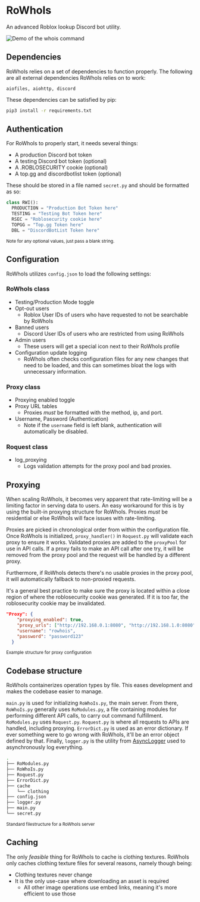 # RoWhoIs

An advanced Roblox lookup Discord bot utility.

![Demo of the whois command](https://www.robloxians.com/resources/demo-whois-small.gif)

## Dependencies

RoWhoIs relies on a set of dependencies to function properly.
The following are all external dependencies RoWhoIs relies on to work:

`aiofiles, aiohttp, discord`

These dependencies can be satisfied by pip:

```bash
pip3 install -r requirements.txt
```

## Authentication

For RoWhoIs to properly start, it needs several things:

- A production Discord bot token
- A testing Discord bot token (optional)
- A .ROBLOSECURITY cookie (optional)
- A top.gg and discordbotlist token (optional)

These should be stored in a file named `secret.py` and should be formatted as so:

```python
class RWI():
  PRODUCTION = "Production Bot Token here"
  TESTING = "Testing Bot Token here"
  RSEC = "Roblosecurity cookie here"
  TOPGG = "Top.gg Token here"
  DBL = "DiscordBotList Token here"
```

<sup>Note for any optional values, just pass a blank string.</sup>

## Configuration

RoWhoIs utilizes `config.json` to load the following settings:

### RoWhoIs class

- Testing/Production Mode toggle
- Opt-out users
  - Roblox User IDs of users who have requested to not be searchable by RoWhoIs
- Banned users
  - Discord User IDs of users who are restricted from using RoWhoIs
- Admin users
  - These users will get a special icon next to their RoWhoIs profile
- Configuration update logging
  - RoWhoIs often checks configuration files for any new changes that need to be loaded, and this can sometimes bloat the logs with unnecessary information.

### Proxy class

- Proxying enabled toggle
- Proxy URL tables
  - Proxies _must_ be formatted with the method, ip, and port.
- Username, Password (Authentication)
  - Note if the `username` field is left blank, authentication will automatically be disabled.

### Roquest class

- log_proxying
  - Logs validation attempts for the proxy pool and bad proxies.

## Proxying

When scaling RoWhoIs, it becomes very apparent that rate-limiting will be a limiting factor in serving data to users. An easy workaround for this is by using the built-in proxying structure for RoWhoIs.
Proxies _must_ be residential or else RoWhoIs will face issues with rate-limiting.

Proxies are picked in chronological order from within the configuration file. Once RoWhoIs is initialized, `proxy_handler()` in `Roquest.py` will validate each proxy to ensure it works. Validated proxies are added to the `proxyPool` for use in API calls.
If a proxy fails to make an API call after one try, it will be removed from the proxy pool and the request will be handled by a different proxy.

Furthermore, if RoWhoIs detects there's no usable proxies in the proxy pool, it will automatically fallback to non-proxied requests.

It's a general best practice to make sure the proxy is located within a close region of where the roblosecurity cookie was generated. If it is too far, the roblosecurity cookie may be invalidated.

```json
"Proxy": {
    "proxying_enabled": true,
    "proxy_urls": ["http://192.168.0.1:8080", "http://192.168.1.0:8080"],
    "username": "rowhois",
    "password": "password123"
  }    
```

<sub>Example structure for proxy configuration</sub>

## Codebase structure

RoWhoIs containerizes operation types by file. This eases development and makes the codebase easier to manage.

`main.py` is used for initializing `RoWhoIs.py`, the main server. From there, `RoWhoIs.py` generally uses `RoModules.py`, a file containing modules for performing different API calls, to carry out command fulfillment. `RoModules.py` uses `Roquest.py`.
`Roquest.py` is where all requests to APIs are handled, including proxying. `ErrorDict.py` is used as an error dictionary. If ever something were to go wrong with RoWhoIs, it'll be an error object defined by that. Finally, `logger.py` is the utility from [AsyncLogger](https://github.com/aut-mn/AsyncLogger) used to asynchronously log everything.

```bash
.
├── RoModules.py
├── RoWhoIs.py
├── Roquest.py
├── ErrorDict.py
├── cache
│   └── clothing
├── config.json
├── logger.py
├── main.py
└── secret.py
```

<sub>Standard filestructure for a RoWhoIs server</sub>

## Caching

The only _feasible_ thing for RoWhoIs to cache is clothing textures. RoWhoIs only caches clothing texture files for several reasons, namely though being:

- Clothing textures never change
- It is the only use-case where downloading an asset is required
  - All other image operations use embed links, meaning it's more efficient to use those
